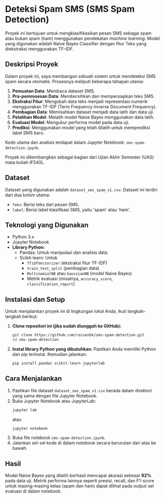 # Deteksi Spam SMS (SMS Spam Detection)

Proyek ini bertujuan untuk mengklasifikasikan pesan SMS sebagai spam atau bukan spam (ham) menggunakan pendekatan *machine learning*. Model yang digunakan adalah Naive Bayes Classifier dengan fitur Teks yang diekstraksi menggunakan TF-IDF.

## Deskripsi Proyek

Dalam proyek ini, saya membangun sebuah sistem untuk mendeteksi SMS spam secara otomatis. Prosesnya meliputi beberapa tahapan utama:
1.  **Pemuatan Data**: Membaca dataset SMS.
2.  **Pra-pemrosesan Data**: Membersihkan dan mempersiapkan teks SMS.
3.  **Ekstraksi Fitur**: Mengubah data teks menjadi representasi numerik menggunakan TF-IDF (Term Frequency-Inverse Document Frequency).
4.  **Pembagian Data**: Memisahkan dataset menjadi data latih dan data uji.
5.  **Pelatihan Model**: Melatih model Naive Bayes menggunakan data latih.
6.  **Evaluasi Model**: Mengukur performa model pada data uji.
7.  **Prediksi**: Menggunakan model yang telah dilatih untuk memprediksi label SMS baru.

Kode utama dan analisis terdapat dalam Jupyter Notebook: `sms-spam-detection.ipynb`.

Proyek ini dikembangkan sebagai bagian dari Ujian Akhir Semester (UAS) mata kuliah IF540L.

## Dataset

Dataset yang digunakan adalah `dataset_sms_spam_v1.csv`. Dataset ini terdiri dari dua kolom utama:
* `Teks`: Berisi teks dari pesan SMS.
* `label`: Berisi label klasifikasi SMS, yaitu 'spam' atau 'ham'.

## Teknologi yang Digunakan

* Python 3.x
* Jupyter Notebook
* **Library Python:**
    * Pandas: Untuk manipulasi dan analisis data.
    * Scikit-learn: Untuk
        * `TfidfVectorizer` (ekstraksi fitur TF-IDF)
        * `train_test_split` (pembagian data)
        * `MultinomialNB` atau `GaussianNB` (model Naive Bayes)
        * Metrik evaluasi (misalnya, `accuracy_score`, `classification_report`)

## Instalasi dan Setup

Untuk menjalankan proyek ini di lingkungan lokal Anda, ikuti langkah-langkah berikut:

1.  **Clone repositori ini (jika sudah diunggah ke GitHub):**
    ```bash
    git clone https://github.com/raisenbk/sms-spam-detection.git
    cd sms-spam-detection
    ```

2.  **Instal library Python yang dibutuhkan:**
    Pastikan Anda memiliki Python dan pip terinstal. Kemudian jalankan:
    ```bash
    pip install pandas scikit-learn jupyterlab
    ```

## Cara Menjalankan

1.  Pastikan file dataset `dataset_sms_spam_v1.csv` berada dalam direktori yang sama dengan file Jupyter Notebook.
2.  Buka Jupyter Notebook atau JupyterLab:
    ```bash
    jupyter lab
    ```
    atau
    ```bash
    jupyter notebook
    ```
3.  Buka file notebook `sms-spam-detection.ipynb`.
4.  Jalankan sel-sel kode di dalam notebook secara berurutan dari atas ke bawah.

## Hasil

Model Naive Bayes yang dilatih berhasil mencapai akurasi sebesar **92%** pada data uji. Metrik performa lainnya seperti presisi, recall, dan F1-score untuk masing-masing kelas (spam dan ham) dapat dilihat pada output sel evaluasi di dalam notebook.
